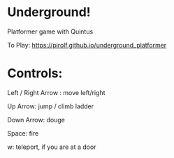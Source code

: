 Underground!
======================

Platformer game with Quintus

To Play: https://pirolf.github.io/underground_platformer

Controls:
======================
Left / Right Arrow : move left/right

Up Arrow: jump / climb ladder

Down Arrow: douge

Space: fire

w: teleport, if you are at a door


